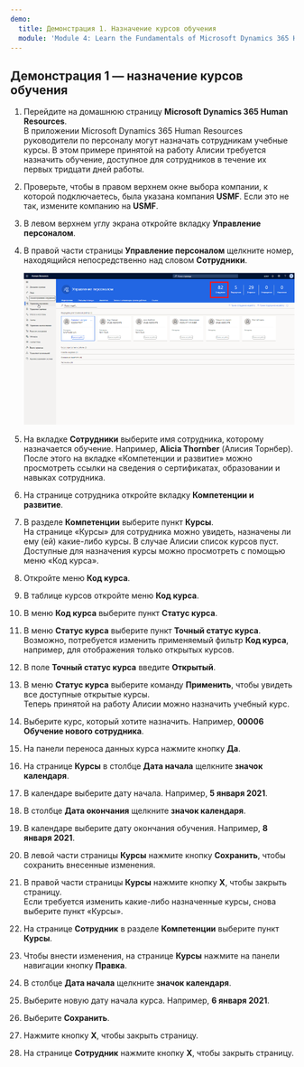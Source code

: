 ```yaml
---
demo:
  title: Демонстрация 1. Назначение курсов обучения
  module: 'Module 4: Learn the Fundamentals of Microsoft Dynamics 365 Human Resources'
---
```


## <a name="demo-1---assigning-learning-courses"></a>Демонстрация 1 — назначение курсов обучения

1. Перейдите на домашнюю страницу **Microsoft Dynamics 365 Human Resources**.  
    В приложении Microsoft Dynamics 365 Human Resources руководители по персоналу могут назначать сотрудникам учебные курсы. В этом примере принятой на работу Алисии требуется назначить обучение, доступное для сотрудников в течение их первых тридцати дней работы.

1. Проверьте, чтобы в правом верхнем окне выбора компании, к которой подключаетесь, была указана компания **USMF**. Если это не так, измените компанию на **USMF**.

1. В левом верхнем углу экрана откройте вкладку **Управление персоналом**.

1. В правой части страницы **Управление персоналом** щелкните номер, находящийся непосредственно над словом **Сотрудники**.

    ![Снимок экрана со страницей «Управление персоналом» с выделенным номером сотрудников.](./media/assigning_learning_courses_1_employee.png)

1. На вкладке **Сотрудники** выберите имя сотрудника, которому назначается обучение. Например, **Alicia Thornber** (Алисия Торнбер).  
    После этого на вкладке «Компетенции и развитие» можно просмотреть ссылки на сведения о сертификатах, образовании и навыках сотрудника.

1. На странице сотрудника откройте вкладку **Компетенции и развитие**.

1. В разделе **Компетенции** выберите пункт **Курсы**.  
    На странице «Курсы» для сотрудника можно увидеть, назначены ли ему (ей) какие-либо курсы. В случае Алисии список курсов пуст. Доступные для назначения курсы можно просмотреть с помощью меню «Код курса».

1. Откройте меню **Код курса**.

1. В таблице курсов откройте меню **Код курса**.

1. В меню **Код курса** выберите пункт **Статус курса**.

1. В меню **Статус курса** выберите пункт **Точный статус курса**.  
    Возможно, потребуется изменить применяемый фильтр **Код курса**, например, для отображения только открытых курсов.

1. В поле **Точный статус курса** введите **Открытый**.

1. В меню **Статус курса** выберите команду **Применить**, чтобы увидеть все доступные открытые курсы.  
    Теперь принятой на работу Алисии можно назначить учебный курс.

1. Выберите курс, который хотите назначить. Например, **00006 Обучение нового сотрудника**.

1. На панели переноса данных курса нажмите кнопку **Да**.

1. На странице **Курсы** в столбце **Дата начала** щелкните **значок календаря**.

1. В календаре выберите дату начала. Например, **5 января 2021**.

1. В столбце **Дата окончания** щелкните **значок календаря**.

1. В календаре выберите дату окончания обучения. Например, **8 января 2021**.

1. В левой части страницы **Курсы** нажмите кнопку **Сохранить**, чтобы сохранить внесенные изменения.

1. В правой части страницы **Курсы** нажмите кнопку **X**, чтобы закрыть страницу.  
    Если требуется изменить какие-либо назначенные курсы, снова выберите пункт «Курсы».

1. На странице **Сотрудник** в разделе **Компетенции** выберите пункт **Курсы**.

1. Чтобы внести изменения, на странице **Курсы** нажмите на панели навигации кнопку **Правка**.

1. В столбце **Дата начала** щелкните **значок календаря**.

1. Выберите новую дату начала курса. Например, **6 января 2021**.

1. Выберите **Сохранить**.

1. Нажмите кнопку **X**, чтобы закрыть страницу.

1. На странице **Сотрудник** нажмите кнопку **X**, чтобы закрыть страницу.
